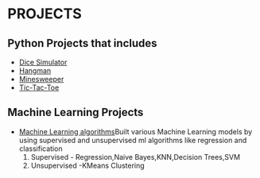 # PROJECTS
## Python Projects that includes
* [Dice Simulator](https://github.com/priya606/PROJECTS/tree/main/PYTHON%20PROJECTS/Dice%20Simulator)
* [Hangman](https://github.com/priya606/PROJECTS/tree/main/PYTHON%20PROJECTS/HANGMAN)
* [Minesweeper](https://github.com/priya606/PROJECTS/tree/main/PYTHON%20PROJECTS/Minesweeper)
* [Tic-Tac-Toe](https://github.com/priya606/PROJECTS/tree/main/PYTHON%20PROJECTS/Tic-Tac-Toe)

## Machine Learning Projects
* [Machine Learning algorithms](https://github.com/priya606/PROJECTS/tree/main/MACHINE%20LEARNING%20PROJECTS)Built various Machine Learning models by using supervised     and unsupervised ml algorithms like regression and classification
   1. Supervised - Regression,Naive Bayes,KNN,Decision Trees,SVM
   2. Unsupervised -KMeans Clustering
  
